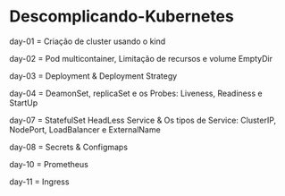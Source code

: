 # Descomplicando-Kubernetes

day-01 = Criação de cluster usando o kind

day-02 = Pod multicontainer, Limitação de recursos e volume EmptyDir

day-03 = Deployment & Deployment Strategy

day-04 = DeamonSet, replicaSet e os Probes: Liveness, Readiness e StartUp

day-07 = StatefulSet HeadLess Service & Os tipos de Service: ClusterIP, NodePort, LoadBalancer e ExternalName

day-08 = Secrets & Configmaps

day-10 = Prometheus

day-11 = Ingress
